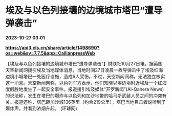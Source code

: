 # 埃及与以色列接壤的边境城市塔巴“遭导弹袭击”

**2023-10-27 03:01**

**https://api3.cls.cn/share/article/1498690?os=web&sv=7.7.5&app=CailianpressWeb**

【埃及与以色列接壤的边境城市塔巴“遭导弹袭击”】财联社10月27日电，据英国天空新闻网援引埃及当地媒体消息，当地时间27日凌晨一枚导弹击中了埃及红海边境小城塔巴一处医疗设施，造成6人受伤。不过，天空新闻网称，无法独立核实这一消息。天空新闻网称，以色列军方表示，他们知晓以埃边境附近埃及一个红海度假胜地发生了一起安全事件。报道援引埃及媒体“开罗新闻”(Al-Qahera News)的说法称，发生在塔巴的爆炸与以色列和加沙地带的哈马斯武装人员之间的冲突有关。报道还称，塔巴距加沙城136英里（约合219公里），塔巴当地目击者说听到了爆炸声，并看到浓烟升起。 (环球网)